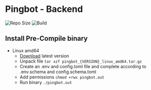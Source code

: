 # Pingbot - Backend

![Repo Size](https://img.shields.io/github/repo-size/MedzikUser/go-pingbot)
![Build](https://img.shields.io/github/workflow/status/MedzikUser/go-pingbot/Release/main)

## Install Pre-Compile binary

* Linux amd64
  * [Download](https://github.com/MedzikUser/go-pingbot/releases) latest version
  * Unpack file `tar xzf pingbot_{VERSION}_linux_amd64.tar.gz`
  * Create an .env and config.toml file and complete according to .env.schema and config.schema.toml
  * Add permissions `chmod +rwx pingbot.out`
  * Run binary `./pingbot.out`

